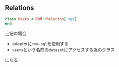 
## Relations

```ruby
class Users < ROM::Relation[:sql]
end
```

上記の場合

* adapterに`rom-sql`を使用する
* `users`という名前の`dataset`にアクセスする為のクラス

になる
